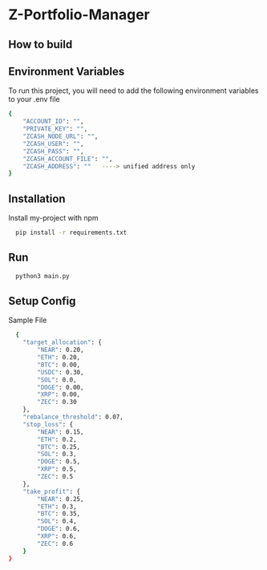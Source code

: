 
# Z-Portfolio-Manager

## How to build



## Environment Variables

To run this project, you will need to add the following environment variables to your .env file

```bash
{
    "ACCOUNT_ID": "", 
    "PRIVATE_KEY": "",
    "ZCASH_NODE_URL": "",
    "ZCASH_USER": "",
    "ZCASH_PASS": "",
    "ZCASH_ACCOUNT_FILE": "",
    "ZCASH_ADDRESS": ""   ----> unified address only
}
```

## Installation

Install my-project with npm

```bash
  pip install -r requirements.txt
```
    
## Run 

```bash
  python3 main.py
```

## Setup Config

Sample File
```bash
  {
    "target_allocation": {
        "NEAR": 0.20,
        "ETH": 0.20,
        "BTC": 0.00,
        "USDC": 0.30,
        "SOL": 0.0,
        "DOGE": 0.00,
        "XRP": 0.00,
        "ZEC": 0.30
    },
    "rebalance_threshold": 0.07,
    "stop_loss": {
        "NEAR": 0.15,
        "ETH": 0.2,
        "BTC": 0.25,
        "SOL": 0.3,
        "DOGE": 0.5,
        "XRP": 0.5,
        "ZEC": 0.5
    },
    "take_profit": {
        "NEAR": 0.25,
        "ETH": 0.3,
        "BTC": 0.35,
        "SOL": 0.4,
        "DOGE": 0.6,
        "XRP": 0.6,
        "ZEC": 0.6
    }
}

```
